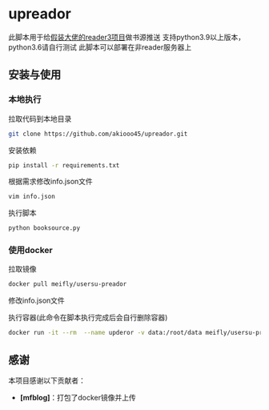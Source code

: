 # upreador

此脚本用于给[假装大佬的reader3项目](https://github.com/hectorqin/reader)做书源推送
支持python3.9以上版本，python3.6请自行测试
此脚本可以部署在非reader服务器上

## 安装与使用

### 本地执行

拉取代码到本地目录

```bash
git clone https://github.com/akiooo45/upreador.git
```

安装依赖

```bash
pip install -r requirements.txt
```

根据需求修改info.json文件

```bash
vim info.json
```

执行脚本

```bash
python booksource.py
```

### 使用docker

拉取镜像

```bash
docker pull meifly/usersu-preador
```

修改info.json文件

执行容器(此命令在脚本执行完成后会自行删除容器)

```bash
docker run -it --rm  --name upderor -v data:/root/data meifly/usersu-preador
```

## 感谢

本项目感谢以下贡献者：

- **[mfblog]**：打包了docker镜像并上传
